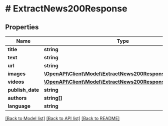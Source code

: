 # # ExtractNews200Response

## Properties

Name | Type | Description | Notes
------------ | ------------- | ------------- | -------------
**title** | **string** |  | [optional]
**text** | **string** |  | [optional]
**url** | **string** |  | [optional]
**images** | [**\OpenAPI\Client\Model\ExtractNews200ResponseImagesInner[]**](ExtractNews200ResponseImagesInner.md) |  | [optional]
**videos** | [**\OpenAPI\Client\Model\ExtractNews200ResponseVideosInner[]**](ExtractNews200ResponseVideosInner.md) |  | [optional]
**publish_date** | **string** |  | [optional]
**authors** | **string[]** |  | [optional]
**language** | **string** |  | [optional]

[[Back to Model list]](../../README.md#models) [[Back to API list]](../../README.md#endpoints) [[Back to README]](../../README.md)
